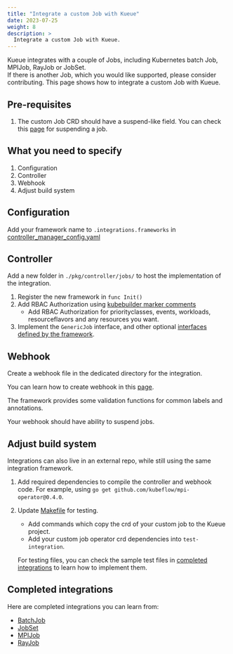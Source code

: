 ```yaml
---
title: "Integrate a custom Job with Kueue"
date: 2023-07-25
weight: 8
description: >
  Integrate a custom Job with Kueue.
---
```


Kueue integrates with a couple of Jobs, including Kubernetes batch Job, MPIJob, RayJob or JobSet.  
If there is another Job, which you would like supported, please consider contributing. 
This page shows how to integrate a custom Job with Kueue.

## Pre-requisites

1. The custom Job CRD should have a suspend-like field. You can check this [page](https://kubernetes.io/docs/concepts/workloads/controllers/job/#suspending-a-job) for suspending a job.

## What you need to specify

1. Configuration
2. Controller
3. Webhook
4. Adjust build system

## Configuration

Add your framework name to `.integrations.frameworks` in [controller_manager_config.yaml](https://github.com/kubernetes-sigs/kueue/blob/main/config/components/manager/controller_manager_config.yaml)

## Controller

Add a new folder in `./pkg/controller/jobs/` to host the implementation of the integration.

1. Register the new framework in `func Init()`
2. Add RBAC Authorization using [kubebuilder marker comments](https://book.kubebuilder.io/reference/markers/rbac.html)
    - Add RBAC Authorization for priorityclasses, events, workloads, resourceflavors and any resources you want.
3. Implement the `GenericJob` interface, and other optional [interfaces defined by the framework](https://github.com/kubernetes-sigs/kueue/blob/main/pkg/controller/jobframework/interface.go).

## Webhook

Create a webhook file in the dedicated directory for the integration.

You can learn how to create webhook in this [page](https://book.kubebuilder.io/cronjob-tutorial/webhook-implementation.html).

The framework provides some validation functions for common labels and annotations.

Your webhook should have ability to suspend jobs.


## Adjust build system
Integrations can also live in an external repo, while still using the same integration framework.

1. Add required dependencies to compile the controller and webhook code. For example, using `go get github.com/kubeflow/mpi-operator@0.4.0`.
2. Update [Makefile](https://github.com/kubernetes-sigs/kueue/blob/main/Makefile) for testing.
   - Add commands which copy the crd of your custom job to the Kueue project.
   - Add your custom job operator crd dependencies into `test-integration`.

   For testing files, you can check the sample test files in [completed integrations](#completed-integrations) to learn how to implement them.

## Completed integrations
Here are completed integrations you can learn from:
   - [BatchJob](https://github.com/kubernetes-sigs/kueue/tree/main/pkg/controller/jobs/job)
   - [JobSet](https://github.com/kubernetes-sigs/kueue/tree/main/pkg/controller/jobs/jobset)
   - [MPIJob](https://github.com/kubernetes-sigs/kueue/tree/main/pkg/controller/jobs/mpijob)
   - [RayJob](https://github.com/kubernetes-sigs/kueue/tree/main/pkg/controller/jobs/rayjob)